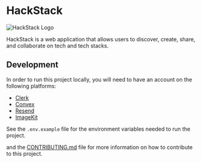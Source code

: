 # HackStack

![HackStack Logo](https://hackstack.hackazen.com/_astro/astro4.ChgEI7sJ_hMnWx.webp)


HackStack is a web application that allows users to discover, create, share, and collaborate on tech and tech stacks.

## Development
In order to run this project locally, you will need to have an account on the following platforms:
- [Clerk](https://clerk.com)
- [Convex](https://convex.dev)
- [Resend](https://resend.com)
- [ImageKit](https://imagekit.io)

See the `.env.example` file for the environment variables needed to run the project.

and the [CONTRIBUTING.md](CONTRIBUTING.md) file for more information on how to contribute to this project.

